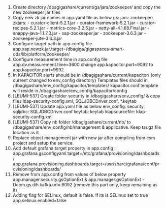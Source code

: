 1. Create directory /dbagigashare/current/gs/jars/zookeeper/ and copy the new zookeeper jar files
2. Copy new zk jar names in app.yaml file as below
   gs:
     jars:
       zookeeper:
         zkjars:
           - curator-client-5.2.1.jar
           - curator-framework-5.2.1.jar
           - curator-recipes-5.2.1.jar
           - metrics-core-3.2.5.jar
           - netty-all-4.1.68.Final.jar
           - snappy-java-1.1.7.3.jar
           - xap-zookeeper.jar
           - zookeeper-3.6.3.jar
           - zookeeper-jute-3.6.3.jar
3. Configure target path in app.config file
   app.xap.newzk.jar.target=/dbagiga/gigaspaces-smart-ods/lib/platform/zookeeper/
4. Configure measurement time in app.config file
   app.dv.measurement.time=3600
   change app.kapacitor.port=9092 to app.kapacitor.port=9992
5. In KAPACITOR alerts should be in /dbagigashare/current/kapacitor/ (only current changed to env_config directory)
   Templates files should in /dbagigashare/env_config/kapacitor/templates/
   kapacitor.conf.template will reside in /dbagigashare/env_config/kapacitor/config
6. [LEUMI-537] Create folder security in /dbagigashare/env_config/ & copy files ldap-security-config.xml, SQLJDBCDriver.conf, *.keytab
7. [LEUMI-537] Update app.yaml file as below
   env_config:
     security:
       sqljdbc: SQLJDBCDriver.conf
       keytab: keytab
       ldapsourcefile: ldap-security-config.xml
8. [LEUMI-537] Copy nb folder /dbagigashare/current/nb/ to /dbagigashare/env_config/nb/management & applicative. Keep tar.gz file location as it.
9. Replace object management jar with new jar after compiling from csm project and setup the service.
10. Add default grafana target property in app.config : 
   app.grafana.gsconfigyaml.target=/etc/grafana/provisioning/dashboards/ 
   app.grafana.provisioning.dashboards.target=/usr/share/grafana/conf/provisioning/dashboards/
11. Remove from app.config from values of below property
   app.manager.security.gsOptionExt & app.manager.gsOptionExt -Dcom.gs.dih.kafka.url=<DI servers>:9092 (remove this part only, keep remaining as it)
12. Adding flag for SELinux, default is false. If its is SELinux set to true
    app.selinux.enabled=false